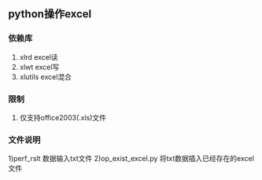 ## python操作excel

### 依赖库
1. xlrd     excel读
2. xlwt     excel写
3. xlutils  excel混合

### 限制
1. 仅支持office2003(.xls)文件

### 文件说明
1)perf_rslt 数据输入txt文件
2)op_exist_excel.py 将txt数据插入已经存在的excel文件 
